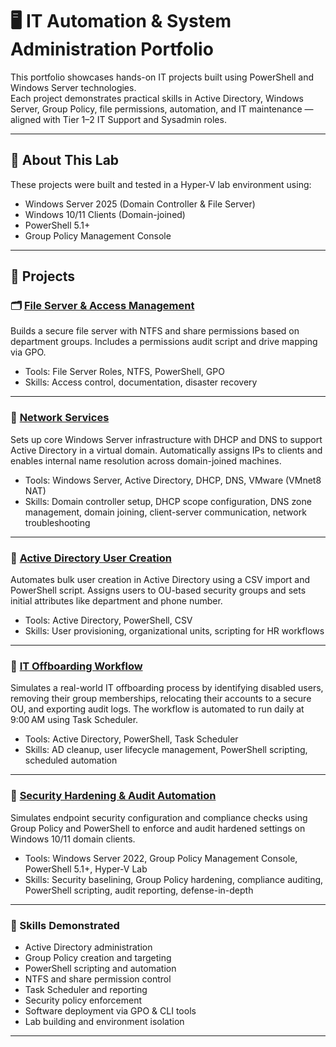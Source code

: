# 🖥️ IT Automation & System Administration Portfolio

This portfolio showcases hands-on IT projects built using PowerShell and Windows Server technologies.  
Each project demonstrates practical skills in Active Directory, Windows Server, Group Policy, file permissions, automation, and IT maintenance — aligned with Tier 1–2 IT Support and Sysadmin roles.

---

## 🧰 About This Lab

These projects were built and tested in a Hyper-V lab environment using:
- Windows Server 2025 (Domain Controller & File Server)
- Windows 10/11 Clients (Domain-joined)
- PowerShell 5.1+
- Group Policy Management Console

---

## 📁 Projects


### 🗂 [File Server & Access Management](./FileServer-AccessManagement)
Builds a secure file server with NTFS and share permissions based on department groups. Includes a permissions audit script and drive mapping via GPO.

- Tools: File Server Roles, NTFS, PowerShell, GPO
- Skills: Access control, documentation, disaster recovery

---

### 🛜 [Network Services](./FileServer-AccessManagement)
Sets up core Windows Server infrastructure with DHCP and DNS to support Active Directory in a virtual domain. Automatically assigns IPs to clients and enables internal name resolution across domain-joined machines.

- Tools: Windows Server, Active Directory, DHCP, DNS, VMware (VMnet8 NAT)
- Skills: Domain controller setup, DHCP scope configuration, DNS zone management, domain joining, client-server communication, network troubleshooting

---

### 👥 [Active Directory User Creation](./Account-Creation)
Automates bulk user creation in Active Directory using a CSV import and PowerShell script. Assigns users to OU-based security groups and sets initial attributes like department and phone number.

- Tools: Active Directory, PowerShell, CSV
- Skills: User provisioning, organizational units, scripting for HR workflows

---

### 🚪 [IT Offboarding Workflow](./Offboarding-Workflow)
Simulates a real-world IT offboarding process by identifying disabled users, removing their group memberships, relocating their accounts to a secure OU, and exporting audit logs. The workflow is automated to run daily at 9:00 AM using Task Scheduler.

- Tools: Active Directory, PowerShell, Task Scheduler
- Skills: AD cleanup, user lifecycle management, PowerShell scripting, scheduled automation

---

### 🔐 [Security Hardening & Audit Automation](./Security-Hardening)
Simulates endpoint security configuration and compliance checks using Group Policy and PowerShell to enforce and audit hardened settings on Windows 10/11 domain clients.

- Tools: Windows Server 2022, Group Policy Management Console, PowerShell 5.1+, Hyper-V Lab
- Skills: Security baselining, Group Policy hardening, compliance auditing, PowerShell scripting, audit reporting, defense-in-depth

---


### 🧠 Skills Demonstrated
- Active Directory administration
- Group Policy creation and targeting
- PowerShell scripting and automation
- NTFS and share permission control
- Task Scheduler and reporting
- Security policy enforcement
- Software deployment via GPO & CLI tools
- Lab building and environment isolation

---

